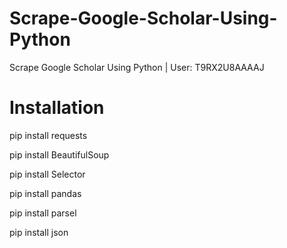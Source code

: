 # Scrape-Google-Scholar-Using-Python
Scrape Google Scholar Using Python | User: T9RX2U8AAAAJ

# Installation
pip install requests

pip install BeautifulSoup

pip install Selector

pip install pandas

pip install parsel

pip install json


